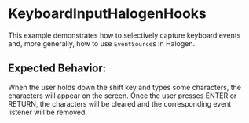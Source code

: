 # KeyboardInputHalogenHooks

This example demonstrates how to selectively capture keyboard events and, more generally, how to use `EventSource`s in Halogen.

## Expected Behavior:

When the user holds down the shift key and types some characters, the characters will appear on the screen. Once the user presses ENTER or RETURN, the characters will be cleared and the corresponding event listener will be removed.
